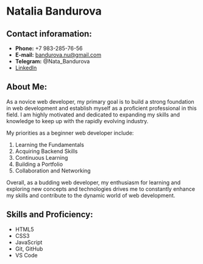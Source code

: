# Natalia Bandurova

## Contact inforamation:

- **Phone:** +7 983-285-76-56
- **E-mail:** bandurova.nu@gmail.com
- **Telegram:** @Nata_Bandurova
- [LinkedIn](https://www.linkedin.com/in/natalia-bandurova-33b13b265/)

## About Me:

As a novice web developer, my primary goal is to build a strong foundation in web development and establish myself as a proficient professional in this field. I am highly motivated and dedicated to expanding my skills and knowledge to keep up with the rapidly evolving industry.

My priorities as a beginner web developer include:

1. Learning the Fundamentals
2. Acquiring Backend Skills
3. Continuous Learning
4. Building a Portfolio
5. Collaboration and Networking

Overall, as a budding web developer, my enthusiasm for learning and exploring new concepts and technologies drives me to constantly enhance my skills and contribute to the dynamic world of web development.

## Skills and Proficiency:

- HTML5
- CSS3
- JavaScript
- Git, GitHub
- VS Code

